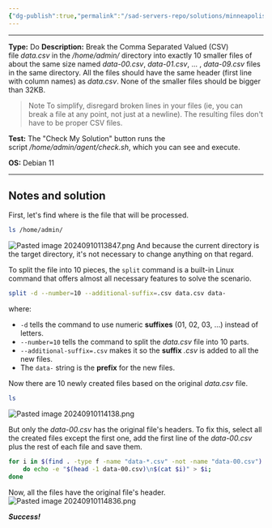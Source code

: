```yaml
---
{"dg-publish":true,"permalink":"/sad-servers-repo/solutions/minneapolis-break-a-csv-file/","noteIcon":""}
---
```


---
**Type:** Do
**Description:** Break the Comma Separated Valued (CSV) file _data.csv_ in the _/home/admin/_ directory into exactly 10 smaller files of about the same size named _data-00.csv_, _data-01.csv_, ... , _data-09.csv_ files in the same directory. All the files should have the same header (first line with column names) as _data.csv_. None of the smaller files should be bigger than 32KB.  
  
>Note
>To simplify, disregard broken lines in your files (ie, you can break a file at any point, not just at a newline). The resulting files don't have to be proper CSV files.

**Test:** The "Check My Solution" button runs the script _/home/admin/agent/check.sh_, which you can see and execute.

**OS:** Debian 11

---
## Notes and solution
First, let's find where is the file that will be processed.

```bash
ls /home/admin/
```
![Pasted image 20240910113847.png](/img/user/Sad%20Servers%20repo/Solutions/Reference%20images/Pasted%20image%2020240910113847.png)
And because the current directory is the target directory, it's not necessary to change anything on that regard.

To split the file into 10 pieces, the `split` command is a built-in Linux command that offers almost all necessary features to solve the scenario.

```bash
split -d --number=10 --additional-suffix=.csv data.csv data-
```
where:
- `-d` tells the command to use numeric **suffixes** (01, 02, 03, ...) instead of letters.
- `--number=10` tells the command to split the _data.csv_ file into 10 parts.
- `--additional-suffix=.csv` makes it so the **suffix** _.csv_ is added to all the new files.
- The `data-` string is the **prefix** for the new files.

Now there are 10 newly created files based on the original _data.csv_ file.
```bash
ls
```
![Pasted image 20240910114138.png](/img/user/Sad%20Servers%20repo/Solutions/Reference%20images/Pasted%20image%2020240910114138.png)

But only the _data-00.csv_ has the original file's headers. To fix this, select all the created files except the first one, add the first line of the _data-00.csv_ plus the rest of each file and save them.

```bash
for i in $(find . -type f -name "data-*.csv" -not -name "data-00.csv")
	do echo -e "$(head -1 data-00.csv)\n$(cat $i)" > $i;
done
```

Now, all the files have the original file's header.
![Pasted image 20240910114836.png](/img/user/Sad%20Servers%20repo/Solutions/Reference%20images/Pasted%20image%2020240910114836.png)

___Success!___

